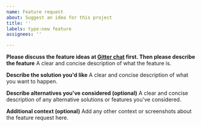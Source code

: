 ```yaml
---
name: Feature request
about: Suggest an idea for this project
title: ''
labels: type:new feature
assignees: ''

---
```


**Please discuss the feature ideas at [Gitter chat](https://gitter.im/AlmasB/FXGL) first. Then please describe the feature**
A clear and concise description of what the feature is.

**Describe the solution you'd like**
A clear and concise description of what you want to happen.

**Describe alternatives you've considered (optional)**
A clear and concise description of any alternative solutions or features you've considered.

**Additional context (optional)**
Add any other context or screenshots about the feature request here.
